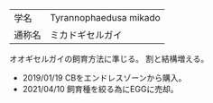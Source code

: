 ---
---

|||
|:-|:-|
| 学名 | Tyrannophaedusa mikado |
| 通称名 | ミカドギセルガイ |

オオギセルガイの飼育方法に準じる。
割と結構増える。

- 2019/01/19 CBをエンドレスゾーンから購入。
- 2021/04/10 飼育種を絞る為にEGGに売却。
